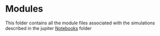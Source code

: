 # Modules
This folder contains all the module files associated with the simulations described in the jupiter [Notebooks](../Notebooks) folder

